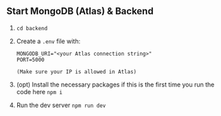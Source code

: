 ## Start MongoDB (Atlas) & Backend

1. `cd backend`

2. Create a `.env` file with:
   ```env
   MONGODB_URI="<your Atlas connection string>"
   PORT=5000

   (Make sure your IP is allowed in Atlas)

3. (opt) Install the necessary packages if this is the first time you run the code here
   `npm i`

4. Run the dev server
    `npm run dev`
